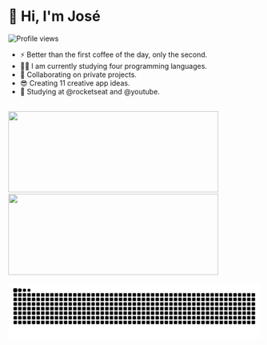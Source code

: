<h1 align="left">👋 Hi, I'm José</h1>
<p align="left"> <img src="https://komarev.com/ghpvc/?username=karaz0v&color=yellow" alt="Profile views" /> </p>


- ⚡ Better than the first coffee of the day, only the second.
- 👨‍💻 I am currently studying four programming languages.
- 🌱 Collaborating on private projects.
- 😎 Creating 11 creative app ideas.
- 💜 Studying at @rocketseat and @youtube.

<br>


<div align="left">
  <a href="https://github.com/karazov">
  <img width="420px" height="162px" src="https://github-readme-stats.vercel.app/api?username=karazov&show_icons=true&theme=tokyonight&include_all_commits=true&count_private=true"/>
  <img width="420px" height="162px" src="https://github-readme-stats.vercel.app/api/top-langs/?username=karazov&layout=compact&langs_count=7&theme=tokyonight"/>
</div>

![Snake animation](https://github.com/karaz0v/karaz0v/blob/output/github-contribution-grid-snake.svg)
